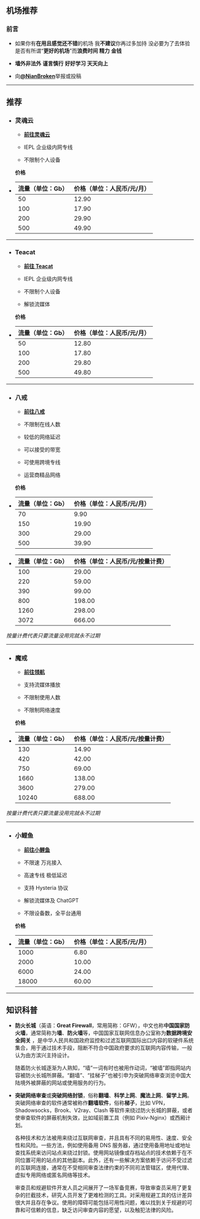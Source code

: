 ## 机场推荐

### 前言

- 如果你有**在用且感觉还不错**的机场 我**不建议**你再过多加持 没必要为了去体验是否有所谓“**更好的机场**”而**浪费时间** **精力** **金钱**

- **墙外非法外** **谨言慎行** **好好学习** **天天向上**

- 向[**@NianBroken**](https://t.me/Nianbroken)举报或投稿

---

## 推荐

- ### **灵魂云**

  - [**前往灵魂云**](http://161.81.187.153:16666/#/register?code=NianBroken)

  - IEPL 企业级内网专线

  - 不限制个人设备

  **价格**

- | 流量（单位：Gb） | 价格（单位：人民币/元/月） |
  | ---------------- | -------------------------- |
  | 50               | 12.90                      |
  | 100              | 17.90                      |
  | 200              | 29.90                      |
  | 500              | 49.90                      |

---

- ### **Teacat**

  - [**前往 Teacat**](https://www.teacat5.com/#/register?code=NianBroken)

  - IEPL 企业级内网专线

  - 不限制个人设备

  - 解锁流媒体

  **价格**

- | 流量（单位：Gb） | 价格（单位：人民币/元/月） |
  | ---------------- | -------------------------- |
  | 50               | 12.80                      |
  | 100              | 17.80                      |
  | 200              | 29.80                      |
  | 500              | 49.80                      |

---

- ### **八戒**

  - [**前往八戒**](https://bajie.xyz/#/register?code=rxky9kTq)

  - 不限制在线人数

  - 较低的网络延迟

  - 可以接受的带宽

  - 可使用跨境专线

  - 运营商精品网络

  **价格**

- | 流量（单位：Gb） | 价格（单位：人民币/元/月） |
  | ---------------- | -------------------------- |
  | 70               | 9.90                       |
  | 150              | 19.90                      |
  | 300              | 29.00                      |
  | 500              | 39.90                      |
- | 流量（单位：Gb） | 价格（单位：人民币/元/按量计费） |
  | ---------------- | -------------------------------- |
  | 100              | 29.00                            |
  | 220              | 59.00                            |
  | 390              | 99.00                            |
  | 800              | 198.00                           |
  | 1260             | 298.00                           |
  | 3072             | 666.00                           |

_按量计费代表只要流量没用完就永不过期_

---

- ### **魔戒**

  - [**前往领航**](https://mojie.app/#/register?code=dEPfizmz)

  - 支持流媒体播放

  - 不限制使用人数

  - 不限制网络速度

  **价格**

- | 流量（单位：Gb） | 价格（单位：人民币/元/按量计费） |
  | ---------------- | -------------------------------- |
  | 130              | 14.90                            |
  | 420              | 42.00                            |
  | 750              | 69.00                            |
  | 1660             | 138.00                           |
  | 3600             | 279.00                           |
  | 10240            | 688.00                           |

_按量计费代表只要流量没用完就永不过期_

---

- ### **小鲤鱼**

  - [**前往小鲤鱼**](https://www.xiaoliyu.me/#/register?code=3bM4xvs3)

  - 不限速 万兆接入

  - 高速专线 极低延迟

  - 支持 Hysteria 协议

  - 解锁流媒体及 ChatGPT

  - 不限设备数，全平台通用

  **价格**

- | 流量（单位：Gb） | 价格（单位：人民币/元/月） |
  | ---------------- | -------------------------- |
  | 1000             | 6.80                       |
  | 2000             | 10.00                      |
  | 6000             | 24.00                      |
  | 18000            | 60.00                      |

---

## 知识科普

- **防火长城**（英语：**Great Firewall**，常用简称：GFW），中文也称**中国国家防火墙**，通常简称为**墙**、**防火墙**等，中国国家互联网信息办公室称为**数据跨境安全网关** ，是中华人民共和国政府监控和过滤互联网国际出口内容的软硬件系统集合，用于通过技术手段，阻断不符合中国政府要求的互联网内容传输，一般认为由方滨兴主持设计。

  随着防火长城逐渐为人熟知，“墙”一词有时也被用作动词，“被墙”即指网站内容被防火长城所屏蔽。“翻墙”、“挂梯子”也被引申为突破网络审查浏览中国大陆境外被屏蔽的网站或使用服务的行为。

- **突破网络审查**或**突破网络封锁**，俗称**翻墙**、**科学上网**、**魔法上网**、**留学上网**。突破网络审查的软件通常被称作**翻墙软件**，俗称**梯子**，比如 VPN，Shadowsocks，Brook、V2ray、Clash 等软件来绕过防火长城的屏蔽，或者使审查软件的屏蔽机制失效，比如域前置工具（例如 Pixiv-Nginx）或西厢计划。

  各种技术和方法被用来绕过互联网审查，并且具有不同的易用性、速度、安全性和风险。一些方法，例如使用备用 DNS 服务器，通过使用备用地址或地址查找系统来访问站点来绕过封锁。使用网站镜像或存档站点的技术依赖于在不同位置可用的站点的其他副本。此外，还有一些解决方案依赖于访问不受过滤的互联网连接，通常在不受相同审查法律约束的不同司法管辖区，使用代理、虚拟专用网络或匿名网络等技术。

  审查员和规避软件开发人员之间展开了一场军备竞赛，导致审查员采用了更复杂的拦截技术，研究人员开发了更难检测的工具。对采用规避工具的估计差异很大并且存在争议。使用的障碍可能包括可用性问题，难以找到关于规避的可靠和可信赖的信息，缺乏访问审查内容的愿望，以及触犯法律的风险。
